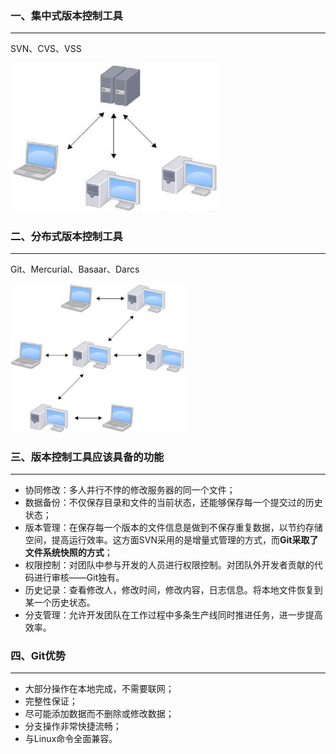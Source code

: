 ### 一、集中式版本控制工具

---

SVN、CVS、VSS

<img src="img/image-20220920222219836.png" alt="image-20220920222219836" style="zoom:33%;" />



### 二、分布式版本控制工具

---

Git、Mercurial、Basaar、Darcs

<img src="img/image-20220920222330048.png" alt="image-20220920222330048" style="zoom:33%;" />



### 三、版本控制工具应该具备的功能

---

- 协同修改：多人并行不悖的修改服务器的同一个文件；
- 数据备份：不仅保存目录和文件的当前状态，还能够保存每一个提交过的历史状态；
- 版本管理：在保存每一个版本的文件信息是做到不保存重复数据，以节约存储空间，提高运行效率。这方面SVN采用的是增量式管理的方式，而**Git采取了文件系统快照的方式**；
- 权限控制：对团队中参与开发的人员进行权限控制。对团队外开发者贡献的代码进行审核——Git独有。
- 历史记录：查看修改人，修改时间，修改内容，日志信息。将本地文件恢复到某一个历史状态。
- 分支管理：允许开发团队在工作过程中多条生产线同时推进任务，进一步提高效率。



### 四、Git优势

---

- 大部分操作在本地完成，不需要联网；
- 完整性保证；
- 尽可能添加数据而不删除或修改数据；
- 分支操作非常快捷流畅；
- 与Linux命令全面兼容。